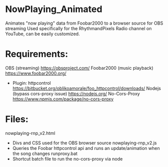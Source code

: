 # NowPlaying_Animated
Animates "now playing" data from Foobar2000 to a browser source for OBS streaming
Used specifically for the RhythmandPixels Radio channel on YouTube, can be easily customized. 

Requirements:
=============================
OBS (streaming) https://obsproject.com/
Foobar2000 (music playback) https://www.foobar2000.org/
  - Plugin: httpcontrol https://bitbucket.org/oblikoamorale/foo_httpcontrol/downloads/
Nodejs (bypass cors-proxy issue) https://nodejs.org/
  No-Cors-Proxy https://www.npmjs.com/package/no-cors-proxy

Files:
=============================
nowplaying-rnp_v2.html
  - Divs and CSS used for the OBS browser source
nowplaying-rnp_v2.js
  - Queries the Foobar httpcontrol api and runs an update/animation when the song changes
runproxy.bat
  - Shortcut batch file to run the no-cors-proxy via node

